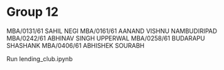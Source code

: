 # Group 12
MBA/0131/61	SAHIL NEGI
MBA/0161/61	AANAND VISHNU NAMBUDIRIPAD
MBA/0242/61	ABHINAV SINGH UPPERWAL
MBA/0258/61	BUDARAPU SHASHANK
MBA/0406/61	ABHISHEK SOURABH


Run lending_club.ipynb
